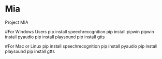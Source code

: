 # Mia

Project MIA

#For Windows Users
pip install speechrecognition
pip install pipwin
pipwin install pyaudio
pip install playsound
pip install gtts

#For Mac or Linux
pip install speechrecognition
pip install pyaudio
pip install playsound
pip install gtts
